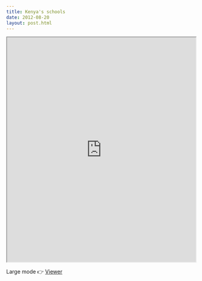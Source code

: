 ```yaml
---
title: Kenya's schools
date: 2012-08-20
layout: post.html
---
```


<div class="mapParent">
    <iframe id="kenya"
        width="100%"
        height="600px"
        src="http://devseed.com/project-connect-visualizations/countries/kenya/">
    </iframe>
</div>

Large mode 👉 [Viewer](../../countries/kenya/)